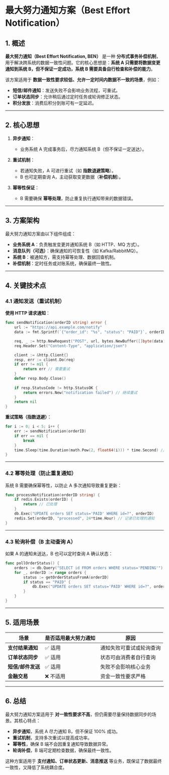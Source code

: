 # 最大努力通知方案（Best Effort Notification）

## 1. 概述

**最大努力通知（Best Effort Notification, BEN）** 是一种 **分布式事务补偿机制**，用于解决跨系统的数据一致性问题。它的核心思想是：**系统 A 只需要将数据变更通知到系统 B，但不保证一定成功，系统 B 需要具备自行检查和补偿的能力**。

该方案适用于 **数据一致性要求较低、允许一定时间内数据不一致的场景**，例如：
- **短信/邮件通知**：发送失败不会影响业务流程，可重试。
- **订单状态同步**：允许稍后通过定时任务或轮询修正状态。
- **积分发放**：消费后积分到账可有一定延迟。

---

## 2. 核心思想

1. **异步通知**：
    - 业务系统 A 完成事务后，尽力通知系统 B（但不保证一定送达）。

2. **重试机制**：
    - 若通知失败，A 可进行重试（如 **指数退避策略**）。
    - B 也可定期查询 A，主动获取变更数据（**补偿机制**）。

3. **幂等性保证**：
    - B 需要确保 **幂等处理**，防止重复执行通知带来的数据错误。

---

## 3. 方案架构

最大努力通知方案由以下组件组成：
- **业务系统 A**：负责触发变更并通知系统 B（如 HTTP、MQ 方式）。
- **消息队列（可选）**：确保通知的可恢复性（如 Kafka/RabbitMQ）。
- **系统 B**：被通知方，需支持幂等处理、数据回查机制。
- **补偿机制**：定时任务或对账系统，确保最终一致性。

---

## 4. 关键技术点

### 4.1 通知发送（重试机制）

**使用 HTTP 请求通知**：
```go
func sendNotification(orderID string) error {
    url := "https://api.example.com/notify"
    data := fmt.Sprintf(`{"order_id": "%s", "status": "PAID"}`, orderID)

    req, _ := http.NewRequest("POST", url, bytes.NewBuffer([]byte(data)))
    req.Header.Set("Content-Type", "application/json")

    client := &http.Client{}
    resp, err := client.Do(req)
    if err != nil {
        return err // 需要重试
    }
    defer resp.Body.Close()
    
    if resp.StatusCode != http.StatusOK {
        return errors.New("notification failed") // 继续重试
    }
    return nil
}
```

**重试策略（指数退避）**：
```go
for i := 0; i < 5; i++ {
    err := sendNotification(orderID)
    if err == nil {
        break
    }
    time.Sleep(time.Duration(math.Pow(2, float64(i))) * time.Second) // 1s, 2s, 4s, 8s...
}
```

---

### 4.2 幂等处理（防止重复通知）

系统 B 需要确保幂等性，以防止 A 多次通知导致重复更新：
```go
func processNotification(orderID string) {
    if redis.Exists(orderID) {
        return // 已处理
    }
    db.Exec("UPDATE orders SET status='PAID' WHERE id=?", orderID)
    redis.Set(orderID, "processed", 24*time.Hour) // 记录已处理的通知
}
```

---

### 4.3 轮询补偿（B 主动查询 A）

如果 A 的通知未送达，B 也可以定时查询 A 确认状态：
```go
func pollOrderStatus() {
    orders := db.Query("SELECT id FROM orders WHERE status='PENDING'")
    for _, orderID := range orders {
        status := getOrderStatusFromA(orderID)
        if status == "PAID" {
            db.Exec("UPDATE orders SET status='PAID' WHERE id=?", orderID)
        }
    }
}
```

---

## 5. 适用场景

| **场景**          | **是否适用最大努力通知** | **原因** |
|------------------|------------------|----------------|
| **支付结果通知**  | ✅ 适用 | 通知失败可重试或轮询查询 |
| **订单状态同步**  | ✅ 适用 | 状态可由消费者自行查询 |
| **短信/邮件发送** | ✅ 适用 | 失败不会影响核心业务 |
| **金融交易**     | ❌ 不适用 | 资金一致性要求严格 |

---

## 6. 总结

最大努力通知方案适用于 **对一致性要求不高**，但仍需要尽量保持数据同步的场景。其核心特点：
- **异步通知**，系统 A 尽力通知 B，但不保证 100% 成功。
- **重试机制**，支持多次重试以提高成功率。
- **幂等性**，确保 B 端不会因重复通知导致数据异常。
- **轮询补偿**，B 端可定期检查数据，确保最终一致性。

这种方案适用于 **支付通知、订单状态更新、消息推送** 等业务，既保证了数据最终一致性，又降低了系统耦合度。